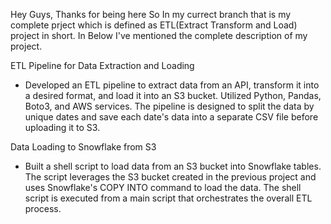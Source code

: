 Hey Guys, Thanks for being here 
So In my currect branch that is my complete prject which is defined as ETL(Extract Transform and Load) project in short. In Below I've mentioned the complete description of my project.

ETL Pipeline for Data Extraction and Loading
- Developed an ETL pipeline to extract data from an API, transform it into a desired format, and load it into an S3 bucket. Utilized Python, Pandas, Boto3, and AWS services. The pipeline is designed to split the data by unique dates and save each date's data into a separate CSV file before uploading it to S3.
 
Data Loading to Snowflake from S3
- Built a shell script to load data from an S3 bucket into Snowflake tables. The script leverages the S3 bucket created in the previous project and uses Snowflake's COPY INTO command to load the data. The shell script is executed from a main script that orchestrates the overall ETL process.
